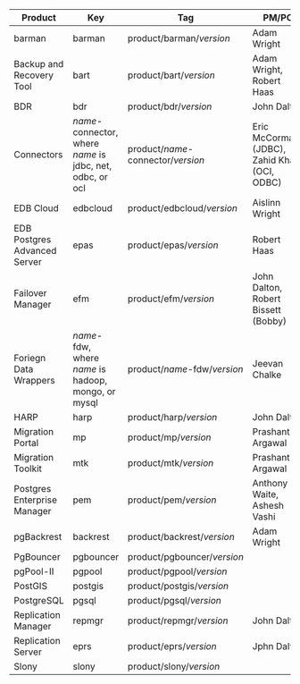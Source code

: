 | Product                      | Key                                                     | Tag                                | PM/PO |
|------------------------------|---------------------------------------------------------|------------------------------------| ----- |
| barman                       | barman                                                  | product/barman/*version*           | Adam Wright |
| Backup and Recovery Tool     | bart                                                    | product/bart/*version*             | Adam Wright, Robert Haas |
| BDR                          | bdr                                                     | product/bdr/*version*              | John Dalton |
| Connectors                   | *name*-connector, where *name* is jdbc, net, odbc, or ocl | product/*name*-connector/*version* |Eric McCormack (JDBC), Zahid Khan (OCI, ODBC) |
| EDB Cloud                    | edbcloud                                                | product/edbcloud/*version*         | Aislinn Wright |
| EDB Postgres Advanced Server | epas                                                    | product/epas/*version*             | Robert Haas |
| Failover Manager             | efm                                                     | product/efm/*version*              | John Dalton, Robert Bissett (Bobby) |
| Foriegn Data Wrappers        | *name*-fdw, where *name* is hadoop, mongo, or mysql       | product/*name*-fdw/*version*      | Jeevan Chalke |
| HARP                         | harp                                                    | product/harp/*version*             | John Dalton |
| Migration Portal             | mp                                                      | product/mp/*version*               | Prashant Argawal |
| Migration Toolkit            | mtk                                                     | product/mtk/*version*              | Prashant Argawal 
| Postgres Enterprise Manager  | pem                                                     | product/pem/*version*              | Anthony Waite, Ashesh Vashi |
| pgBackrest                   | backrest                                                | product/backrest/*version*         | Adam Wright |
| PgBouncer                    | pgbouncer                                               | product/pgbouncer/*version*        | |
| pgPool-II                    | pgpool                                                  | product/pgpool/*version*           |
| PostGIS                      | postgis                                                 | product/postgis/*version*          |
| PostgreSQL                   | pgsql                                                   | product/pgsql/*version*            |
| Replication Manager          | repmgr                                                  | product/repmgr/*version*           | John Dalton |
| Replication Server           | eprs                                                    | product/eprs/*version*             | Jphn Dalton |
| Slony                        | slony                                                   | product/slony/*version*            | |
